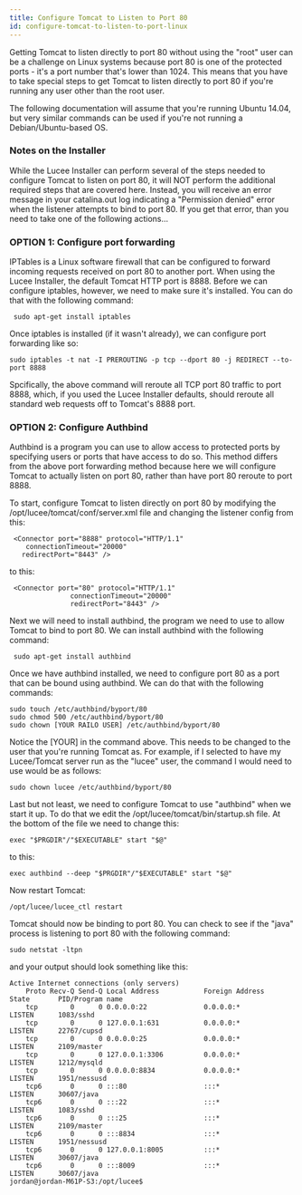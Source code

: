 ```yaml
---
title: Configure Tomcat to Listen to Port 80
id: configure-tomcat-to-listen-to-port-linux
---
```


Getting Tomcat to listen directly to port 80 without using the "root" user can be a challenge on Linux systems because port 80 is one of the protected ports - it's a port number that's lower than 1024. This means that you have to take special steps to get Tomcat to listen directly to port 80 if you're running any user other than the root user.

The following documentation will assume that you're running Ubuntu 14.04, but very similar commands can be used if you're not running a Debian/Ubuntu-based OS.

### Notes on the Installer ###

While the Lucee Installer can perform several of the steps needed to configure Tomcat to listen on port 80, it will NOT perform the additional required steps that are covered here. Instead, you will receive an error message in your catalina.out log indicating a "Permission denied" error when the listener attempts to bind to port 80. If you get that error, than you need to take one of the following actions...

### OPTION 1: Configure port forwarding ###

IPTables is a Linux software firewall that can be configured to forward incoming requests received on port 80 to another port. When using the Lucee Installer, the default Tomcat HTTP port is 8888. Before we can configure iptables, however, we need to make sure it's installed. You can do that with the following command:

	 sudo apt-get install iptables

Once iptables is installed (if it wasn't already), we can configure port forwarding like so:

	sudo iptables -t nat -I PREROUTING -p tcp --dport 80 -j REDIRECT --to-port 8888

Spcifically, the above command will reroute all TCP port 80 traffic to port 8888, which, if you used the Lucee Installer defaults, should reroute all standard web requests off to Tomcat's 8888 port.

### OPTION 2: Configure Authbind ###

Authbind is a program you can use to allow access to protected ports by specifying users or ports that have access to do so. This method differs from the above port forwarding method because here we will configure Tomcat to actually listen on port 80, rather than have port 80 reroute to port 8888.

To start, configure Tomcat to listen directly on port 80 by modifying the /opt/lucee/tomcat/conf/server.xml file and changing the listener config from this:

```lucee
 <Connector port="8888" protocol="HTTP/1.1" 
	connectionTimeout="20000" 
   redirectPort="8443" />
```

to this:

```lucee
 <Connector port="80" protocol="HTTP/1.1" 
               connectionTimeout="20000" 
               redirectPort="8443" />
```

Next we will need to install authbind, the program we need to use to allow Tomcat to bind to port 80. We can install authbind with the following command:

	 sudo apt-get install authbind

Once we have authbind installed, we need to configure port 80 as a port that can be bound using authbind. We can do that with the following commands:


	sudo touch /etc/authbind/byport/80
 	sudo chmod 500 /etc/authbind/byport/80
 	sudo chown [YOUR RAILO USER] /etc/authbind/byport/80

Notice the [YOUR] in the command above. This needs to be changed to the user that you're running Tomcat as. For example, if I selected to have my Lucee/Tomcat server run as the "lucee" user, the command I would need to use would be as follows:

	sudo chown lucee /etc/authbind/byport/80

Last but not least, we need to configure Tomcat to use "authbind" when we start it up. To do that we edit the /opt/lucee/tomcat/bin/startup.sh file. At the bottom of the file we need to change this:

	exec "$PRGDIR"/"$EXECUTABLE" start "$@"

to this:

	exec authbind --deep "$PRGDIR"/"$EXECUTABLE" start "$@"

Now restart Tomcat:

	/opt/lucee/lucee_ctl restart

Tomcat should now be binding to port 80. You can check to see if the "java" process is listening to port 80 with the following command:

	sudo netstat -ltpn

and your output should look something like this:


	Active Internet connections (only servers)
		Proto Recv-Q Send-Q Local Address           Foreign Address         State       PID/Program name
		tcp        0      0 0.0.0.0:22              0.0.0.0:*               LISTEN      1083/sshd   
		tcp        0      0 127.0.0.1:631           0.0.0.0:*               LISTEN      22767/cupsd     
		tcp        0      0 0.0.0.0:25              0.0.0.0:*               LISTEN      2109/master   
		tcp        0      0 127.0.0.1:3306          0.0.0.0:*               LISTEN      1212/mysqld   
		tcp        0      0 0.0.0.0:8834            0.0.0.0:*               LISTEN      1951/nessusd    
		tcp6       0      0 :::80                   :::*                    LISTEN      30607/java      
		tcp6       0      0 :::22                   :::*                    LISTEN      1083/sshd    
		tcp6       0      0 :::25                   :::*                    LISTEN      2109/master  
		tcp6       0      0 :::8834                 :::*                    LISTEN      1951/nessusd    
		tcp6       0      0 127.0.0.1:8005          :::*                    LISTEN      30607/java      
		tcp6       0      0 :::8009                 :::*                    LISTEN      30607/java      
	jordan@jordan-M61P-S3:/opt/lucee$